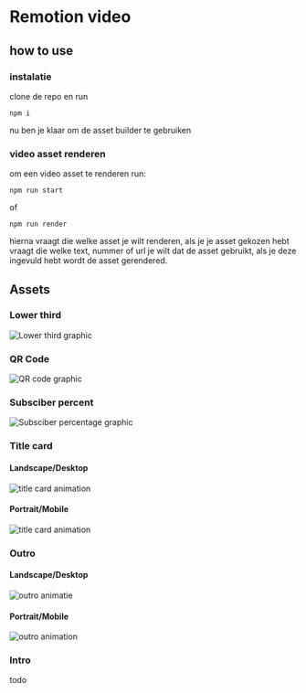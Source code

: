# Remotion video

## how to use
### instalatie
clone de repo en run
```console
npm i
```
nu ben je klaar om de asset builder te gebruiken

### video asset renderen
om een video asset te renderen run:
```console
npm run start
```
of 
```console
npm run render
```
hierna vraagt die welke asset je wilt renderen, als je je asset gekozen hebt vraagt die welke text, nummer of url je wilt dat de asset gebruikt, als je deze ingevuld hebt wordt de asset gerendered.
## Assets

### Lower third
![Lower third graphic](src/assets/lowerthird.gif)
### QR Code
![QR code graphic](src/assets/qrcode.gif)
### Subsciber percent
![Subsciber percentage graphic](src/assets/subsciberPercent.gif)
### Title card
#### Landscape/Desktop
![title card animation](src/assets/titlecardlandscape.gif)
#### Portrait/Mobile
![title card animation](src/assets/titlecardportrait.gif)
### Outro 
#### Landscape/Desktop
![outro animatie](src/assets/outro.gif)
#### Portrait/Mobile
![outro animation](src/assets/outroPortrait.gif)
### Intro
todo